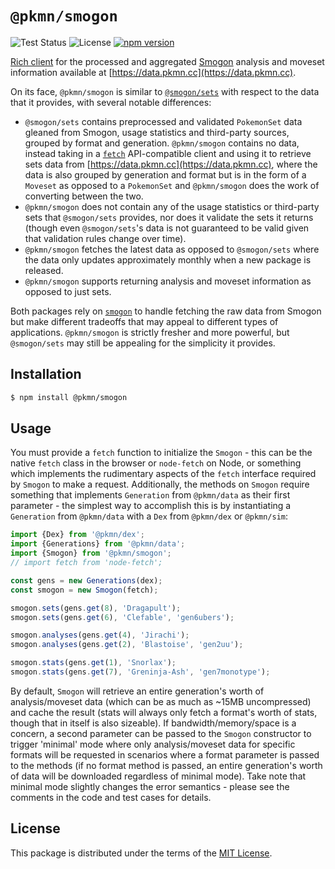 # `@pkmn/smogon`

![Test Status](https://github.com/pkmn/smogon/workflows/Tests/badge.svg)
![License](https://img.shields.io/badge/License-MIT-blue.svg)
[![npm version](https://img.shields.io/npm/v/@pkmn/smogon.svg)](https://www.npmjs.com/package/@pkmn/smogon)

[Rich client](https://en.wikipedia.org/wiki/Rich_client) for the processed and aggregated
[Smogon](https://smogon.com) analysis and moveset information available at
[https://data.pkmn.cc](https://data.pkmn.cc).

On its face, `@pkmn/smogon` is similar to
[`@smogon/sets`](https://www.npmjs.com/package/@smogon/sets) with respect to the data that it
provides, with several notable differences:

- `@smogon/sets` contains preprocessed and validated `PokemonSet` data gleaned from Smogon, usage
  statistics and third-party sources, grouped by format and generation. `@pkmn/smogon` contains no
  data, instead taking in a [`fetch`](https://developer.mozilla.org/en-US/docs/Web/API/Fetch_API)
  API-compatible client and using it to retrieve sets data from
  [https://data.pkmn.cc](https://data.pkmn.cc), where the data is also grouped by generation and
  format but is in the form of a `Moveset` as opposed to a `PokemonSet` and `@pkmn/smogon` does the
  work of converting between the two.
- `@pkmn/smogon` does not contain any of the usage statistics or third-party sets that
  `@smogon/sets` provides, nor does it validate the sets it returns (though even `@smogon/sets`'s
  data is not guaranteed to be valid given that validation rules change over time).
- `@pkmn/smogon` fetches the latest data as opposed to `@smogon/sets` where the data only updates
   approximately monthly when a new package is released.
- `@pkmn/smogon` supports returning analysis and moveset information as opposed to just sets.

Both packages rely on [`smogon`](https://www.npmjs.com/package/smogon) to handle fetching the raw
data from Smogon but make different tradeoffs that may appeal to different types of applications.
`@pkmn/smogon` is strictly fresher and more powerful, but `@smogon/sets` may still be appealing for
the simplicity it provides.

## Installation

```sh
$ npm install @pkmn/smogon
```

## Usage

You must provide a `fetch` function to initialize the `Smogon` - this can be the native `fetch`
class in the browser or `node-fetch` on Node, or something which implements the rudimentary aspects
of the `fetch` interface required by `Smogon` to make a request. Additionally, the methods on
`Smogon` require something that implements `Generation` from `@pkmn/data` as their first
parameter - the simplest way to accomplish this is by instantiating a `Generation` from `@pkmn/data`
with a `Dex` from `@pkmn/dex` or `@pkmn/sim`:

```ts
import {Dex} from '@pkmn/dex';
import {Generations} from '@pkmn/data';
import {Smogon} from '@pkmn/smogon';
// import fetch from 'node-fetch';

const gens = new Generations(dex);
const smogon = new Smogon(fetch);

smogon.sets(gens.get(8), 'Dragapult');
smogon.sets(gens.get(6), 'Clefable', 'gen6ubers');

smogon.analyses(gens.get(4), 'Jirachi');
smogon.analyses(gens.get(2), 'Blastoise', 'gen2uu');

smogon.stats(gens.get(1), 'Snorlax');
smogon.stats(gens.get(7), 'Greninja-Ash', 'gen7monotype');
```

By default, `Smogon` will retrieve an entire generation's worth of analysis/moveset data (which can
be as much as ~15MB uncompressed) and cache the result (stats will always only fetch a format's
worth of stats, though that in itself is also sizeable). If bandwidth/memory/space is a concern, a
second parameter can be passed to the `Smogon` constructor to trigger 'minimal' mode where only
analysis/moveset data for specific formats will be requested in scenarios where a format parameter
is passed to the methods (if no format method is passed, an entire generation's worth of data will
be downloaded regardless of minimal mode). Take note that minimal mode slightly changes the error
semantics - please see the comments in the code and test cases for details.

## License

This package is distributed under the terms of the [MIT License](LICENSE).
